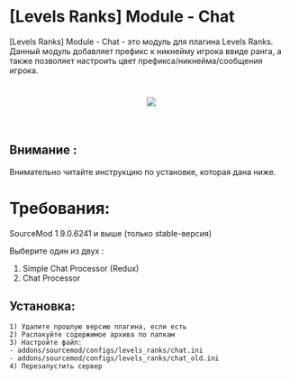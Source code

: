 [Levels Ranks] Module - Chat
===========================
[Levels Ranks] Module - Chat - это модуль для плагина Levels Ranks. Данный модуль добавляет префикс к никнейму игрока ввиде ранга, а также позволяет настроить цвет префикса/никнейма/сообщения игрока.​

<h1 align="center">
    <a href="//levels-ranks.ru/content/modules/chat.jpg"><img src="//levels-ranks.ru/content/modules/chat.jpg/"/></a>
    <br/>
</h1>​

Внимание :​
----------
Внимательно читайте инструкцию по установке, которая дана ниже.​

Требования:
==========
SourceMod 1.9.0.6241 и выше (только stable-версия)

Выберите один из двух :
1) Simple Chat Processor (Redux)
2) Chat Processor

Установка:
----------
```
1) Удалите прошлую версию плагина, если есть
2) Распакуйте содержимое архива по папкам
3) Настройте файл:
- addons/sourcemod/configs/levels_ranks/chat.ini
- addons/sourcemod/configs/levels_ranks/chat_old.ini​
4) Перезапустить сервер
```
